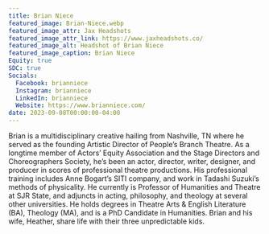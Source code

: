 ```yaml
---
title: Brian Niece
featured_image: Brian-Niece.webp
featured_image_attr: Jax Headshots
featured_image_attr_link: https://www.jaxheadshots.co/
featured_image_alt: Headshot of Brian Niece
featured_image_caption: Brian Niece
Equity: true
SDC: true
Socials:
  Facebook: brianniece
  Instagram: brianniece
  LinkedIn: brianniece
  Website: https://www.brianniece.com/
date: 2023-09-08T00:00:00-04:00
---
```

Brian is a multidisciplinary creative hailing from Nashville, TN where he served as the founding Artistic Director of People’s Branch Theatre. As a longtime member of Actors’ Equity Association and the Stage Directors and Choreographers Society, he’s been an actor, director, writer, designer, and producer in scores of professional theatre productions. His professional training includes Anne Bogart’s SITI company, and work in Tadashi Suzuki’s methods of physicality. He currently is Professor of Humanities and Theatre at SJR State, and adjuncts in acting, philosophy, and theology at several other universities. He holds degrees in Theatre Arts & English Literature (BA), Theology (MA), and is a PhD Candidate in Humanities. Brian and his wife, Heather, share life with their three unpredictable kids.